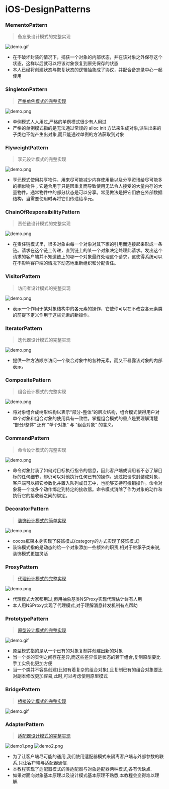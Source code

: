 # iOS-DesignPatterns

### MementoPattern

> 备忘录设计模式的完整实现

![demo.gif](http://images2015.cnblogs.com/blog/607542/201509/607542-20150911211147387-467686442.gif)

* 在不破坏封装的情况下，捕获一个对象的内部状态，并在该对象之外保存这个状态，这样以后就可以将该对象恢复到原先保存的状态
* 本人已经将创建状态与恢复状态的逻辑抽象成了协议，并配合备忘录中心一起使用


### SingletonPattern

> [严格单例模式的完整实现](http://www.cnblogs.com/YouXianMing/p/4709209.html)

![demo.png](http://images0.cnblogs.com/blog2015/607542/201508/062107342681020.png)

* 单例模式人人用过,严格的单例模式很少有人用过
* 严格的单例模式指的是无法通过常规的 alloc init 方法来生成对象,派生出来的子类也不能产生出对象,而只能通过单例的方法获取到对象


### FlyweightPattern

> 享元设计模式的完整实现

![demo.png](http://images2015.cnblogs.com/blog/607542/201510/607542-20151027172216122-262635664.png)

* 享元模式使用共享物件，用来尽可能减少内存使用量以及分享资讯给尽可能多的相似物件；它适合用于只是因重复而导致使用无法令人接受的大量内存的大量物件。通常物件中的部分状态是可以分享。常见做法是把它们放在外部数据结构，当需要使用时再将它们传递给享元。


### ChainOfResponsibilityPattern

> 责任链设计模式的完整实现

![demo.png](http://images2015.cnblogs.com/blog/607542/201510/607542-20151027145216575-700989924.png)

* 在责任链模式里，很多对象由每一个对象对其下家的引用而连接起来形成一条链。请求在这个链上传递，直到链上的某一个对象决定处理此请求。发出这个请求的客户端并不知道链上的哪一个对象最终处理这个请求，这使得系统可以在不影响客户端的情况下动态地重新组织和分配责任。


### VisitorPattern

> 访问者设计模式的完整实现

![demo.png](http://images2015.cnblogs.com/blog/607542/201510/607542-20151027105704513-2073306262.png)

* 表示一个作用于某对象结构中的各元素的操作，它使你可以在不改变各元素类的前提下定义作用于这些元素的新操作。


### IteratorPattern

> 迭代器设计模式的完整实现

![demo.png](http://images2015.cnblogs.com/blog/607542/201510/607542-20151026143404825-134177288.png)

* 提供一种方法顺序访问一个聚合对象中的各种元素，而又不暴露该对象的内部表示。 


### CompositePattern

> 组合设计模式的完整实现

![demo.png](http://images2015.cnblogs.com/blog/607542/201510/607542-20151017215057132-320922577.png)

* 将对象组合成树形结构以表示“部分-整体”的层次结构，组合模式使得用户对单个对象和组合对象的使用具有一致性。掌握组合模式的重点是要理解清楚 “部分/整体” 还有 ”单个对象“ 与 "组合对象" 的含义。


### CommandPattern

> 命令设计模式的完整实现

![demo.png](http://images2015.cnblogs.com/blog/607542/201510/607542-20151017215057132-320922577.png)

* 命令对象封装了如何对目标执行指令的信息，因此客户端或调用者不必了解目标的任何细节，却仍可以对他执行任何已有的操作。通过把请求封装成对象，客户端可以把它参数化并置入队列或日志中，也能够支持可撤销操作。命令对象将一个或多个动作绑定到特定的接收器。命令模式消除了作为对象的动作和执行它的接收器之间的绑定。


### DecoratorPattern

> [装饰设计模式的简单实现](http://www.cnblogs.com/YouXianMing/p/4693606.html)

![demo.png](http://images0.cnblogs.com/blog2015/607542/201508/010831531896443.png)

* cocoa框架本身实现了装饰模式(category的方式实现了装饰模式)
* 装饰模式指的是动态的给一个对象添加一些额外的职责,相对于继承子类来说,装饰模式更加灵活
 

### ProxyPattern

> [代理设计模式的完整实现](http://www.cnblogs.com/YouXianMing/p/4703259.html)

![demo.png](http://images0.cnblogs.com/blog2015/607542/201508/042146434233445.png)

* 代理模式大家都用过,但用抽象基类NSProxy实现代理估计鲜有人用
* 本人用NSProxy实现了代理模式,对于理解消息转发机制有点帮助


### PrototypePattern

> [原型设计模式的完整实现](http://www.cnblogs.com/YouXianMing/p/4685934.html)

![demo.gif](http://images0.cnblogs.com/blog2015/607542/201507/291427476429863.png)

* 原型模式指的是从一个已有的对象复制并创建出新的对象
* 当一个类的实例之间存在差异,而这些差异仅是状态的若干组合,复制原型要比手工实例化更加方便
* 当一个类并不容易创建(比如有着复杂的组合对象),且复制已有的组合对象要比对副本修改更加容易,此时,可以考虑使用原型模式


### BridgePattern

> [桥接设计模式的完整实现](http://www.cnblogs.com/YouXianMing/p/4681186.html)

![demo.gif](http://images0.cnblogs.com/blog2015/607542/201507/272035487505701.png)


### AdapterPattern

> [适配器设计模式的完整实现](http://www.cnblogs.com/YouXianMing/p/4676508.html)

![demo1.png](http://images0.cnblogs.com/blog2015/607542/201507/252001541404482.png)
![demo2.png](http://images0.cnblogs.com/blog2015/607542/201507/252002007966847.png)

* 为了让客户端尽可能的通用,我们使用适配器模式来隔离客户端与外部参数的联系,只让客户端与适配器通信.
* 本教程实现了适配器模式的类适配器与对象适配器两种模式,各有优缺点.
* 如果对面向对象基本原理以及设计模式基本原理不熟悉,本教程会变得难以理解.
